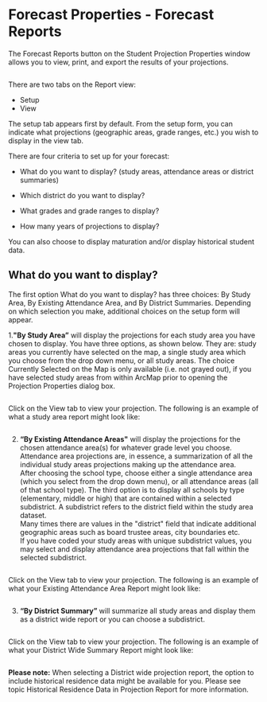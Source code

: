# Forecast Properties - Forecast Reports
The Forecast Reports button on the Student Projection Properties window allows you to view, print, and export the results of your projections.

![]()

There are two tabs on the Report view:
* Setup
* View

The setup tab appears first by default. From the setup form, you can indicate what projections (geographic areas, grade ranges, etc.) you wish to display in the view tab. 

There are four criteria to set up for your forecast:

* What do you want to display? (study areas, attendance areas or district summaries)

* Which district do you want to display? 

* What grades and grade ranges to display?

* How many years of projections to display?

 You can also choose to display maturation and/or display historical student data.

## What do you want to display?
The first option What do you want to display? has three choices: By Study Area, By Existing Attendance Area, and By District Summaries. Depending on which selection you make, additional choices on the setup form will appear.


1.**"By Study Area”** will display the projections for each study area you have chosen to display. You have three options, as shown below. They are: study areas you currently have selected on the map, 
a single study area which you choose from the drop down menu, or all study areas. The choice Currently Selected on the Map is only available (i.e. not grayed out), if you have selected study areas from within ArcMap prior to opening the Projection Properties dialog box.

![]()

Click on the View tab to view your projection. The following is an example of what a study area report might look like:

![]()

2. **“By Existing Attendance Areas"** will display the projections for the chosen attendance area(s) for whatever grade level you choose.  Attendance area projections are, in essence, a summarization of all the individual study areas projections making up the attendance area.  
After choosing the school type, choose either a single attendance area (which you select from the drop down menu), or all attendance areas (all of that school type).  The third option is to display all schools by type (elementary, middle or high) that are contained within a selected subdistrict.  A subdistrict refers to the district field within the study area dataset.  
Many times there are values in the "district" field that indicate additional geographic areas such as board trustee areas, city boundaries etc.  
If you have coded your study areas with unique subdistrict values, you may select and display attendance area projections that fall within the selected subdistrict.

![]()

Click on the View tab to view your projection. The following is an example of what your Existing Attendance Area Report might look like:

 ![]()
 
 
3. **“By District Summary”** will summarize all study areas and display them as a district wide report or you can choose a subdistrict.

![]()

Click on the View tab to view your projection. The following is an example of what your District Wide Summary Report might look like:

![]()

**Please note:** When selecting a District wide projection report, the option to include historical residence data might be available for you. 
Please see topic Historical Residence Data in Projection Report for more information.


